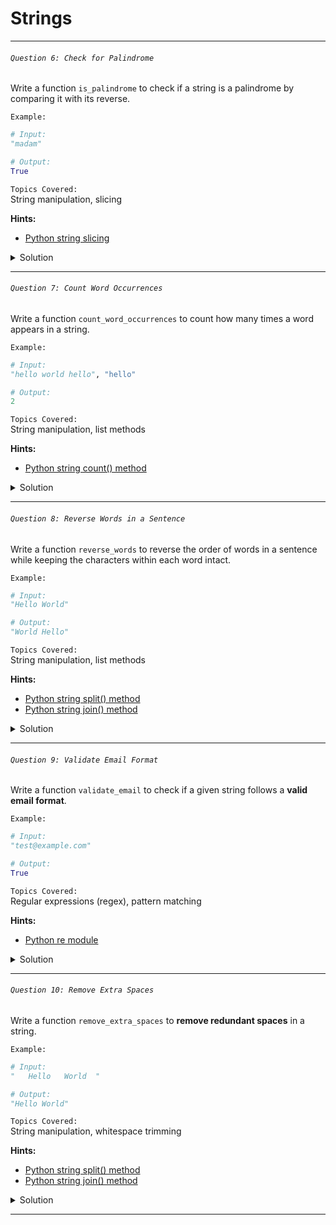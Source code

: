 # Strings

---

###### ` Question 6: Check for Palindrome `  

Write a function `is_palindrome` to check if a string is a palindrome by comparing it with its reverse.

`Example:`  

```python
# Input:
"madam"

# Output:
True
```

`Topics Covered:`  
String manipulation, slicing  

**Hints:**  
- [Python string slicing](https://docs.python.org/3/library/stdtypes.html#str)  

<details>
  <summary>Solution</summary>

### Let's look at the solution:

```python
def is_palindrome(s):
    # Compare the string with its reverse
    return s == s[::-1]

# Example usage
print(is_palindrome("madam"))  # Output: True
print(is_palindrome("hello"))  # Output: False
```

**Explanation:**  

- `s[::-1]` creates a **reversed version** of the string `s`.  
- If the **original string** is the **same as its reverse**, it’s a **palindrome**.  

</details>

---

###### ` Question 7: Count Word Occurrences `  

Write a function `count_word_occurrences` to count how many times a word appears in a string.

`Example:`  

```python
# Input:
"hello world hello", "hello"

# Output:
2
```

`Topics Covered:`  
String manipulation, list methods  

**Hints:**  
- [Python string count() method](https://docs.python.org/3/library/stdtypes.html#str.count)  

<details>
  <summary>Solution</summary>

### Let's look at the solution:

```python
def count_word_occurrences(text, word):
    return text.split().count(word)

# Example usage
print(count_word_occurrences("hello world hello", "hello"))  # Output: 2
```

**Explanation:**  

- `text.split()` splits the **string into a list of words**.  
- `list.count(word)` counts occurrences of the **specified word** in the list.  

</details>

---

###### ` Question 8: Reverse Words in a Sentence `  

Write a function `reverse_words` to reverse the order of words in a sentence while keeping the characters within each word intact.

`Example:`  

```python
# Input:
"Hello World"

# Output:
"World Hello"
```

`Topics Covered:`  
String manipulation, list methods  

**Hints:**  
- [Python string split() method](https://docs.python.org/3/library/stdtypes.html#str.split)  
- [Python string join() method](https://docs.python.org/3/library/stdtypes.html#str.join)  

<details>
  <summary>Solution</summary>

### Let's look at the solution:

```python
def reverse_words(sentence):
    words = sentence.split()
    reversed_sentence = " ".join(reversed(words))
    return reversed_sentence

# Example usage
print(reverse_words("Hello World"))  # Output: "World Hello"
```

**Explanation:**  

- `sentence.split()` **splits** the sentence into a **list of words**.  
- `reversed(words)` **reverses the order** of the words.  
- `" ".join()` **joins the reversed words** back into a single sentence.  

</details>

---

###### ` Question 9: Validate Email Format `  

Write a function `validate_email` to check if a given string follows a **valid email format**.

`Example:`  

```python
# Input:
"test@example.com"

# Output:
True
```

`Topics Covered:`  
Regular expressions (regex), pattern matching  

**Hints:**  
- [Python re module](https://docs.python.org/3/library/re.html)  

<details>
  <summary>Solution</summary>

### Let's look at the solution:

```python
import re

def validate_email(email):
    # Regex pattern for a valid email address
    pattern = r'^[a-zA-Z0-9._%+-]+@[a-zA-Z0-9.-]+\.[a-zA-Z]{2,}$'
    return re.match(pattern, email) is not None

# Example usage
print(validate_email("test@example.com"))  # Output: True
print(validate_email("invalid-email"))    # Output: False
```

**Explanation:**  

🔹 **Pattern Breakdown:**  
- `^[a-zA-Z0-9._%+-]+` → Start with **letters, digits, or special characters**.  
- `@` → Must contain an **"@" symbol**.  
- `[a-zA-Z0-9.-]+` → Domain name.  
- `\.[a-zA-Z]{2,}$` → **Top-level domain** (TLD) with at least **2 characters**.  
- `re.match()` checks if the **email matches the pattern**.  

</details>

---

###### ` Question 10: Remove Extra Spaces `  

Write a function `remove_extra_spaces` to **remove redundant spaces** in a string.

`Example:`  

```python
# Input:
"   Hello   World  "

# Output:
"Hello World"
```

`Topics Covered:`  
String manipulation, whitespace trimming  

**Hints:**  
- [Python string split() method](https://docs.python.org/3/library/stdtypes.html#str.split)  
- [Python string join() method](https://docs.python.org/3/library/stdtypes.html#str.join)  

<details>
  <summary>Solution</summary>

### Let's look at the solution:

```python
def remove_extra_spaces(s):
    return " ".join(s.split())

# Example usage
print(remove_extra_spaces("   Hello   World  "))  # Output: "Hello World"
```

**Explanation:**  

- `s.split()` **splits the string into words** while removing excess whitespace.  
- `" ".join()` **joins the words back** into a **single space-separated sentence**.  

</details>

---

